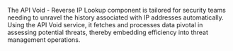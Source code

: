 The API Void - Reverse IP Lookup component is tailored for security teams needing to unravel the history associated with IP addresses automatically. Using the API Void service, it fetches and processes data pivotal in assessing potential threats, thereby embedding efficiency into threat management operations.
